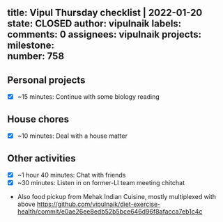 title:	Vipul Thursday checklist | 2022-01-20
state:	CLOSED
author:	vipulnaik
labels:	
comments:	0
assignees:	vipulnaik
projects:	
milestone:	
number:	758
--
## Personal projects

- [x] ~15 minutes: Continue with some biology reading

## House chores

- [x] ~10 minutes: Deal with a house matter

## Other activities

- [x] ~1 hour 40 minutes: Chat with friends
- [x] ~30 minutes: Listen in on former-LI team meeting chitchat
- Also food pickup from Mehak Indian Cuisine, mostly multiplexed with above https://github.com/vipulnaik/diet-exercise-health/commit/e0ae26ee8edb52b5bce646d96f8afacca7eb1c4c
